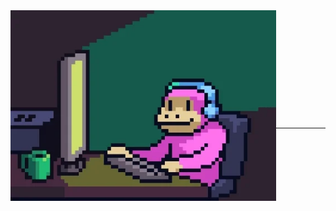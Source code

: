 <div style="position: absolute; z-index: 10;">
<img src = banner.gif width = "425px">
  </div>
<H1>
🐱‍👤 Bem vindo ao meu GitHub!
</H1>

- 👨‍💻Cursando análise e Desenvolvimento de Sistemas-UTFPR
- 🐱‍🚀Aprimorando meu Back-end
- 🐱‍💻Aprendendo Spring Boot para programação Web

 <div id="badges">
  <a href = "https://www.linkedin.com/in/luiz-gabriel-velozo-3643742a9 ">
    <img src="https://img.shields.io/badge/LinkedIn-blue?style=for-the-badge&logo=linkedin&logoColor=white" alt="LinkedIn Badge"/>
  </a>
</div>

<div>
  
  ---

  <img src="https://github.com/devicons/devicon/blob/master/icons/java/java-original-wordmark.svg" title="Java" alt="Java" width="40" height="40"/>&nbsp;
  <img src="https://github.com/devicons/devicon/blob/master/icons/spring/spring-original-wordmark.svg" title="Spring" alt="Spring" width="40" height="40"/>&nbsp;
  <img src="https://github.com/devicons/devicon/blob/master/icons/css3/css3-plain-wordmark.svg" title="CSS3" alt="CSS3" width="40" height="40"/>&nbsp;
  <img src="https://github.com/devicons/devicon/blob/master/icons/html5/html5-original.svg" title="HTML5" alt="HTML5" width="40" height="40"/>&nbsp;
  <img src="https://github.com/devicons/devicon/blob/master/icons/javascript/javascript-original.svg" title="JavaScript" alt="JavaScript" width="40" height="40"/>&nbsp;
  <img src="https://github.com/devicons/devicon/blob/master/icons/mysql/mysql-original-wordmark.svg" title="MySQL" alt="MySQL" width="40" height="40"/>&nbsp;
  <img src="https://github.com/devicons/devicon/blob/master/icons/git/git-original-wordmark.svg" title="Git" alt="Git" width="40" height="40"/>
</div>




<div align = "center">
<img height = "170em" align = "left" src="https://github-readme-stats.vercel.app/api/top-langs/?username=mentosfreshy&show_icons=true&theme=bear&count_private=true"/>
<img height = "170em" src="https://github-readme-stats.vercel.app/api?username=mentosfreshy&show_icons=true&show_icons=true&theme=bear&count_private=true" />
</div>
